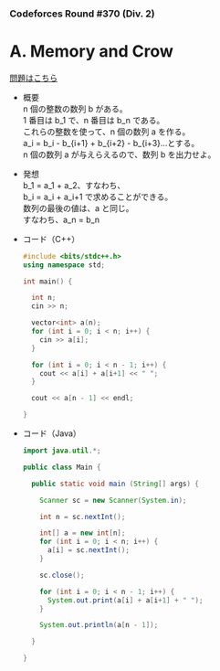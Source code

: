 ### Codeforces Round #370 (Div. 2)

# A. Memory and Crow

  [問題はこちら](https://codeforces.com/problemset/problem/712/A)
  
- 概要<br>
  n 個の整数の数列 b がある。<br>
  1 番目は b_1 で、n 番目は b_n である。<br>
  これらの整数を使って、n 個の数列 a を作る。<br>
  a_i = b_i - b_{i+1} + b_{i+2} - b_{i+3}...とする。<br>
  n 個の数列 a が与えらえるので、数列 b を出力せよ。
  
- 発想<br>
  b_1 = a_1 + a_2、すなわち、<br>
  b_i = a_i + a_i+1 で求めることができる。<br>
  数列の最後の値は、a と同じ。<br>
  すなわち、a_n = b_n
  
  
- コード（C++）

  ```cpp
  #include <bits/stdc++.h>
  using namespace std;

  int main() {

    int n;
    cin >> n;

    vector<int> a(n);
    for (int i = 0; i < n; i++) {
      cin >> a[i];
    }

    for (int i = 0; i < n - 1; i++) {
      cout << a[i] + a[i+1] << " ";
    }

    cout << a[n - 1] << endl;

  }
  ```
  
- コード（Java）

  ```java
  import java.util.*;

  public class Main {

    public static void main (String[] args) {

      Scanner sc = new Scanner(System.in);

      int n = sc.nextInt();

      int[] a = new int[n];
      for (int i = 0; i < n; i++) {
        a[i] = sc.nextInt();
      }

      sc.close();

      for (int i = 0; i < n - 1; i++) {
        System.out.print(a[i] + a[i+1] + " ");
      }

      System.out.println(a[n - 1]);

    }

  }
  ```
    